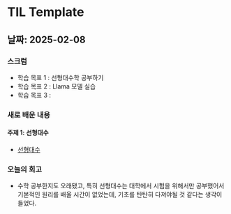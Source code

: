 # TIL Template

## 날짜: 2025-02-08

### 스크럼
- 학습 목표 1 : 선형대수학 공부하기
- 학습 목표 2 : Llama 모델 실습
- 학습 목표 3 : 

### 새로 배운 내용
#### 주제 1: 선형대수
- [선형대수](https://www.notion.so/0-1951a9cdbf718076b78bc716d1c756c2)

### 오늘의 회고
- 수학 공부한지도 오래됐고, 특히 선형대수는 대학에서 시험을 위해서만 공부했어서 기본적인 원리를 배울 시간이 없었는데, 기초를 탄탄히 다져야될 것 같다는 생각이 들었다.
